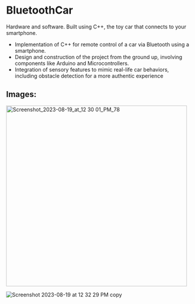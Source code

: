 # BluetoothCar
Hardware and software. Built using C++, the toy car that connects to your smartphone.
- Implementation of C++ for remote control of a car via Bluetooth using a smartphone.
- Design and construction of the project from the ground up, involving components like Arduino and Microcontrollers.
- Integration of sensory features to mimic real-life car behaviors, including obstacle detection for a more authentic experience

## Images: 
<img width="489" alt="Screenshot_2023-08-19_at_12 30 01_PM_78" src="https://github.com/1r0nn/BluetoothCar/assets/112038371/5816ed77-2354-493e-817c-4d8b26de05a9">

![Screenshot 2023-08-19 at 12 32 29 PM copy](https://github.com/1r0nn/BluetoothCar/assets/112038371/99610d80-99d8-4849-a120-8bb3a510b929)


